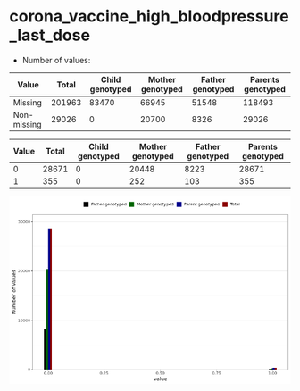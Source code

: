 # corona_vaccine_high_bloodpressure_last_dose
- Number of values:

| Value | Total | Child genotyped | Mother genotyped | Father genotyped | Parents genotyped |
| ----- | ----- | --------------- | ---------------- | ---------------- |---------------- |
| Missing | 201963 | 83470 | 66945 | 51548 | 118493 |
| Non-missing | 29026 | 0 | 20700 | 8326 | 29026 |

| Value | Total | Child genotyped | Mother genotyped | Father genotyped | Parents genotyped |
| ----- | ----- | --------------- | ---------------- | ---------------- |---------------- |
| 0 | 28671 | 0 | 20448 | 8223 | 28671 |
| 1 | 355 | 0 | 252 | 103 | 355 |



![](corona_vaccine_high_bloodpressure_last_dose_n.png)



